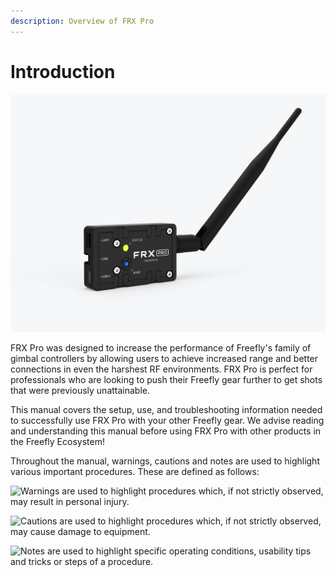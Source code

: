 ```yaml
---
description: Overview of FRX Pro
---
```


# Introduction

![](../../../.gitbook/assets/frxpro_wiki_intro.jpg)

FRX Pro was designed to increase the performance of Freefly's family of gimbal controllers by allowing users to achieve increased range and better connections in even the harshest RF environments. FRX Pro is perfect for professionals who are looking to push their Freefly gear further to get shots that were previously unattainable. 

This manual covers the setup, use, and troubleshooting information needed to successfully use FRX Pro with your other Freefly gear. We advise reading and understanding this manual before using FRX Pro with other products in the Freefly Ecosystem!

Throughout the manual, warnings, cautions and notes are used to highlight various important procedures. These are defined as follows:

![Warnings are used to highlight procedures which, if not strictly observed, may result in personal injury.](https://lh6.googleusercontent.com/gJHZE7XMDBHkeor4o7lJkCqs5A3mtcqHf16FWi6WYcbLCUOXWLwT4Rq2RrAVrfoVwP5Fr7rKQK8Hnc33E-vpTtFvfZMdH5hoMCpsRjYATgfmoTeIRxSkKr4ehqoX6G6zb0iIOach)

![Cautions are used to highlight procedures which, if not strictly observed, may cause damage to equipment.](https://lh4.googleusercontent.com/dkYMLjIBGwoEQ_0dSvza2radvMa0Meqa5VegCv9BBWMTlpJ01XMa5j9wywTjmaNH38xKCpKfMdyD2WeSRYrw76FuWSOBcPCsymqYEwx52jhmknRHrQkBIV71BK9etQpy6fTpFQ7D)

![Notes are used to highlight specific operating conditions, usability tips and tricks or steps of a procedure.](https://lh3.googleusercontent.com/FMRARacapTiwNJkD1PrRAeaIsdE6nzRn0DM9n0AoPEY-xrzNHTrwF8hXyaPeX7aZ8jk8xckojQQCuuv_gjfOX8PdJ1Txlzopn9Hk9ggwbHAh1Sgqb20K3Nm80CaM2A9WmzMM9cRy)

